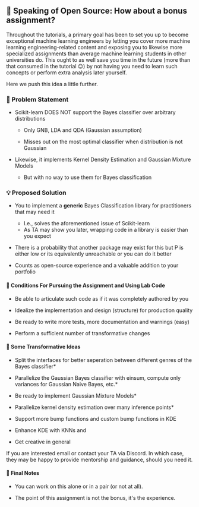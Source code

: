 ## 🌟 Speaking of Open Source: How about a bonus assignment?

Throughout the tutorials, a primary goal has been to set you up to become exceptional machine learning engineers by letting you cover more machine learning engineering-related content and exposing you to likewise more specialized assignments than average machine learning students in other universities do. This ought to as well save you time in the future (more than that consumed in the tutorial 😉) by not having you need to learn such concepts or perform extra analysis later yourself.

Here we push this idea a little further.
### 🤔 Problem Statement

- Scikit-learn DOES NOT support the Bayes classifier over arbitrary distributions

     - Only GNB, LDA and QDA (Gaussian assumption)
     
     - Misses out on the most optimal classifier when distribution is not Gaussian

- Likewise, it implements Kernel Density Estimation and Gaussian Mixture Models 

    - But with no way to use them for Bayes classification

### 💡 Proposed Solution

- You to implement a **generic** Bayes Classification library for practitioners that may need it

    - I.e., solves the aforementioned issue of Scikit-learn
    - As TA may show you later, wrapping code in a library is easier than you expect

- There is a probability that another package may exist for this but P is either low or its equivalently unreachable or you can do it better

- Counts as open-source experience and a valuable addition to your portfolio

#### 📃 Conditions For Pursuing the Assignment and Using Lab Code

- Be able to articulate such code as if it was completely authored by you

- Idealize the implementation and design (structure) for production quality

- Be ready to write more tests, more documentation and warnings (easy)

- Perform a sufficient number of transformative changes

#### 🧠 Some Transformative Ideas

- Split the interfaces for better seperation between different genres of the Bayes classifier*

- Parallelize the Gaussian Bayes classifier with einsum, compute only variances for Gaussian Naive Bayes, etc.*

- Be ready to implement Gaussian Mixture Models*

- Parallelize kernel density estimation over many inference points*

- Support more bump functions and custom bump functions in KDE

- Enhance KDE with KNNs and 

- Get creative in general

If you are interested email or contact your TA via Discord. In which case, they may be happy to provide mentorship and guidance, should you need it.

#### 📍 Final Notes

- You can work on this alone or in a pair (or not at all).

- The point of this assignment is not the bonus, it's the experience.